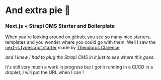 # And extra pie 🥧

### Next.js + Strapi CMS Starter and Boilerplate

When you're looking around on github, you see so many nice starters, templates and you wonder where you could go with them.
Well I saw the [next-js typescript starter](https://github.com/theodorusclarence/ts-nextjs-tailwind-starter) made by <a href="https://theodorusclarence.com">Theodorus Clarence</a></p> 
_and I knew I had to plug the Strapi CMS in it just to see where this goes._

It's still very much a work in progress but I got it running in a CI/CD in a droplet, I will put the URL when I can !

